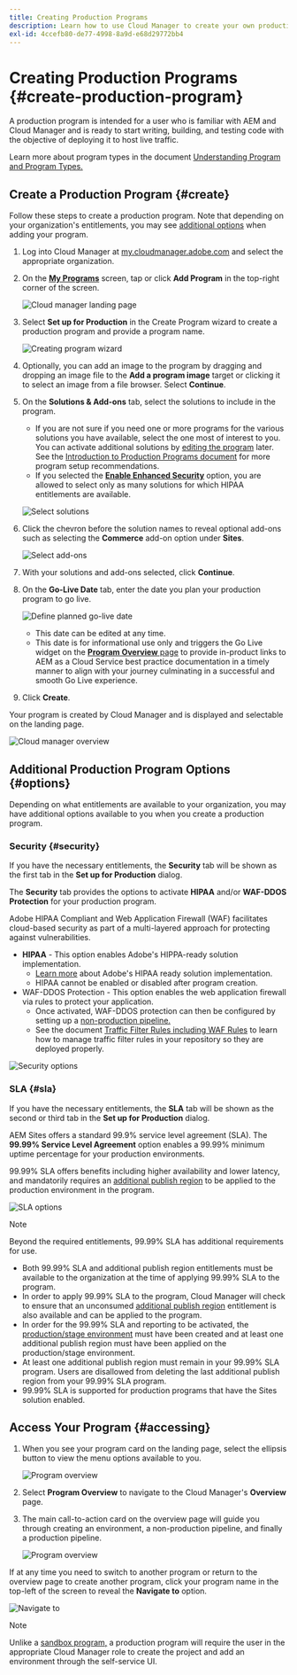 ```yaml
---
title: Creating Production Programs 
description: Learn how to use Cloud Manager to create your own production program to host live traffic.
exl-id: 4ccefb80-de77-4998-8a9d-e68d29772bb4
---
```


# Creating Production Programs {#create-production-program}

A production program is intended for a user who is familiar with AEM and Cloud Manager and is ready to start writing, building, and testing code with the objective of deploying it to host live traffic.

Learn more about program types in the document [Understanding Program and Program Types.](program-types.md)

## Create a Production Program {#create}

Follow these steps to create a production program. Note that depending on your organization's entitlements, you may see [additional options](#options) when adding your program.

1. Log into Cloud Manager at [my.cloudmanager.adobe.com](https://my.cloudmanager.adobe.com/) and select the appropriate organization.

1. On the **[My Programs](/help/implementing/cloud-manager/getting-access-to-aem-in-cloud/editing-programs.md#my-programs)** screen, tap or click **Add Program** in the top-right corner of the screen.

   ![Cloud manager landing page](assets/log-in.png) 

1. Select **Set up for Production** in the Create Program wizard to create a production program and provide a program name.

   ![Creating program wizard](assets/create-production-program.png)

1. Optionally, you can add an image to the program by dragging and dropping an image file to the **Add a program image** target or clicking it to select an image from a file browser. Select **Continue**.

1. On the **Solutions &amp; Add-ons** tab, select the solutions to include in the program.

   * If you are not sure if you need one or more programs for the various solutions you have available, select the one most of interest to you. You can activate additional solutions by [editing the program](/help/implementing/cloud-manager/getting-access-to-aem-in-cloud/editing-programs.md) later. See the [Introduction to Production Programs document](/help/implementing/cloud-manager/getting-access-to-aem-in-cloud/introduction-production-programs.md) for more program setup recommendations.
   * If you selected the **[Enable Enhanced Security](#security)** option, you are allowed to select only as many solutions for which HIPAA entitlements are available.

   ![Select solutions](assets/setup-prod-select.png)

1. Click the chevron before the solution names to reveal optional add-ons such as selecting the **Commerce** add-on option under **Sites**.

   ![Select add-ons](assets/setup-prod-commerce.png)

1. With your solutions and add-ons selected, click **Continue**.

1. On the **Go-Live Date** tab, enter the date you plan your production program to go live.

   ![Define planned go-live date](assets/setup-go-live.png)

   * This date can be edited at any time.
   * This date is for informational use only and triggers the Go Live widget on the [**Program Overview** page](/help/implementing/cloud-manager/getting-access-to-aem-in-cloud/editing-programs.md#program-overview) to provide in-product links to AEM as a Cloud Service best practice documentation in a timely manner to align with your journey culminating in a successful and smooth Go Live experience.

1. Click **Create**.

Your program is created by Cloud Manager and is displayed and selectable on the landing page.

![Cloud manager overview](assets/navigate-cm.png)

## Additional Production Program Options {#options}

Depending on what entitlements are available to your organization, you may have additional options available to you when you create a production program.

### Security {#security}

If you have the necessary entitlements, the **Security** tab will be shown as the first tab in the **Set up for Production** dialog.

The **Security** tab provides the options to activate **HIPAA** and/or **WAF-DDOS Protection** for your production program.

Adobe HIPAA Compliant and Web Application Firewall (WAF) facilitates cloud-based security as part of a multi-layered approach for protecting against vulnerabilities.

   * **HIPAA** - This option enables Adobe's HIPPA-ready solution implementation.
     * [Learn more](https://www.adobe.com/go/hipaa-ready) about Adobe's HIPAA ready solution implementation.
     * HIPAA cannot be enabled or disabled after program creation.
   * WAF-DDOS Protection - This option enables the web application firewall via rules to protect your application.
     * Once activated, WAF-DDOS protection can then be configured by setting up a [non-production pipeline.](/help/implementing/cloud-manager/configuring-pipelines/configuring-non-production-pipelines.md)
     * See the document [Traffic Filter Rules including WAF Rules](/help/security/traffic-filter-rules-including-waf.md) to learn how to manage traffic filter rules in your repository so they are deployed properly.
   
![Security options](assets/create-production-program-security.png)

### SLA {#sla}

If you have the necessary entitlements, the **SLA** tab will be shown as the second or third tab in the **Set up for Production** dialog.

AEM Sites offers a standard 99.9% service level agreement (SLA). The **99.99% Service Level Agreement** option enables a 99.99% minimum uptime percentage for your production environments.

99.99% SLA offers benefits including higher availability and lower latency, and mandatorily requires an [additional publish region](/help/implementing/cloud-manager/manage-environments.md#multiple-regions) to be applied to the production environment in the program.

![SLA options](assets/create-production-program-sla.png)

>[!NOTE]
>
>Beyond the required entitlements, 99.99% SLA has additional requirements for use.
>
>* Both 99.99% SLA and additional publish region entitlements must be available to the organization at the time of applying 99.99% SLA to the program.
>* In order to apply 99.99% SLA to the program, Cloud Manager will check to ensure that an unconsumed [additional publish region](/help/implementing/cloud-manager/manage-environments.md#multiple-regions) entitlement is also available and can be applied to the program.
>* In order for the 99.99% SLA and reporting to be activated, the [production/stage environment](//help/implementing/cloud-manager/manage-environments.md#adding-environments) must have been created and at least one additional publish region must have been applied on the production/stage environment.
>* At least one additional publish region must remain in your 99.99% SLA program. Users are disallowed from deleting the last additional publish region from your 99.99% SLA program.
>* 99.99% SLA is supported for production programs that have the Sites solution enabled.

## Access Your Program {#accessing}

1. When you see your program card on the landing page, select the ellipsis button to view the menu options available to you.

   ![Program overview](assets/program-overview.png)

1. Select **Program Overview** to navigate to the Cloud Manager's **Overview** page.  

1. The main call-to-action card on the overview page will guide you through creating an environment, a non-production pipeline, and finally a production pipeline.

   ![Program overview](assets/set-up-prod5.png)

If at any time you need to switch to another program or return to the overview page to create another program, click your program name in the top-left of the screen to reveal the **Navigate to** option.

![Navigate to](assets/create-program-a1.png)

>[!NOTE]
>
>Unlike a [sandbox program,](introduction-sandbox-programs.md#auto-creation) a production program will require the user in the appropriate Cloud Manager role to create the project and add an environment through the self-service UI.
